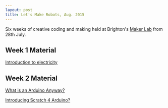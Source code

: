 ```yaml
---
layout: post
title: Let's Make Robots, Aug. 2015
---
```


Six weeks of creative coding and making held at Brighton's [Maker Lab]({{site.makerlab}}) from 28th July.

## Week 1 Material
[Introduction to electricity](http://letsmake-uk.github.io/lets-make-robots-course-material/electricity/)

## Week 2 Material
[What is an Arduino Anyway?](http://letsmake-uk.github.io/lets-make-robots-course-material/arduino-basics/)


[Introducing Scratch 4 Arduino?](http://letsmake-uk.github.io/lets-make-robots-course-material/scratch-4-arduino/)